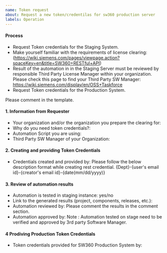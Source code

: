 ```yaml
---
name: Token request
about: Request a new token/credentilas for sw360 production server
labels: Operation
---
```


#### Process

- Request Token credentials for the Staging System.
- Make yourself familiar with the requirements of license clearing: (https://wiki.siemens.com/pages/viewpage.action?spaceKey=en&title=SW360+RESTful+API)
- Result of the automation in in the Staging Server must be reviewed by responsible Third Party License Manager within your organization.
Please check this page to find your Third Party SW Manager: https://wiki.siemens.com/display/en/OSS+Taskforce
- Request Token credentials for the Production System.

Please comment in the template.

#### 1. Information from Requester

- Your organization and/or the organization you prepare the clearing for:
- Why do you need token credentials?:
- Automation Script you are using:
- Third Party SW Manager of your Organization: 

#### 2. Creating and providing Token Credentials

- Credentials created and provided by:
Please follow the below description format while creating rest credential.
{Dept}-{user's email id}-{creator's email id}-{date(mm/dd/yyyy)}

#### 3. Review of automation results

- Automation is tested in staging instance: yes/no
- Link to the generated results (project, components, releases, etc.):
- Automation reviewed by: Please comment the results in the comment section.
- Automation approved by: Note : Automation tested on stage need to be verified and approved by 3rd party Software Manager.

#### 4 Prodiving Production Token Credentials

- Token credentials provided for SW360 Production System by:

